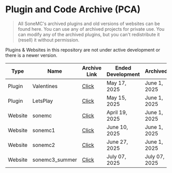 # Plugin and Code Archive (PCA)

> All SoneMC's archived plugins and old versions of websites can be found here. You can use any of archived projects for private use. You can modify any of the archived plugins, but you can't redistribute it (resell) it without permission.

Plugins & Websites in this repository are not under active development or there is a newer version. 

| Type | Name | Archive Link | Ended Development | Archived |
|------|------|--------------|-------------------|----------|
| Plugin | Valentines  | [Click](https://github.com/SoneMC/Plugin-Code-Archive/tree/main/Valentines) | May 17, 2025 | June 1, 2025 |
| Plugin | LetsPlay    | [Click](https://github.com/SoneMC/Plugin-Code-Archive/tree/main/LetsPlay)   | May 15, 2025 | June 1, 2025 |
| Website | sonemc    | [Click](https://github.com/SoneMC/Plugin-Code-Archive/tree/main/sonemc)   | April 19, 2025 | June 1, 2025 |
| Website | sonemc1    | [Click](https://github.com/SoneMC/Plugin-Code-Archive/tree/main/sonemc1)   | June 10, 2025 | June 1, 2025 |
| Website | sonemc2    | [Click](https://github.com/SoneMC/Plugin-Code-Archive/tree/main/sonemc2)   | June 27, 2025 | June 1, 2025 |
| Website | sonemc3_summer    | [Click](https://github.com/SoneMC/Plugin-Code-Archive/tree/main/sonemc3_summer)   | July 07, 2025 | July 07, 2025 |
